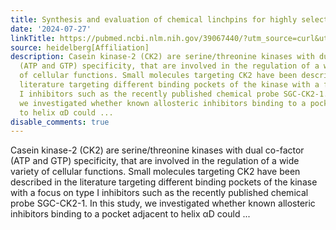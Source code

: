 ```yaml
---
title: Synthesis and evaluation of chemical linchpins for highly selective CK2α targeting
date: '2024-07-27'
linkTitle: https://pubmed.ncbi.nlm.nih.gov/39067440/?utm_source=curl&utm_medium=rss&utm_campaign=pubmed-2&utm_content=1FakS-2QOkCT8HsMOQP1bCRQ4YzyumYOmxmF0moLsQ3dFB1E9V&fc=20220326224207&ff=20240728181146&v=2.18.0.post9+e462414
source: heidelberg[Affiliation]
description: Casein kinase-2 (CK2) are serine/threonine kinases with dual co-factor
  (ATP and GTP) specificity, that are involved in the regulation of a wide variety
  of cellular functions. Small molecules targeting CK2 have been described in the
  literature targeting different binding pockets of the kinase with a focus on type
  I inhibitors such as the recently published chemical probe SGC-CK2-1. In this study,
  we investigated whether known allosteric inhibitors binding to a pocket adjacent
  to helix αD could ...
disable_comments: true
---
```

Casein kinase-2 (CK2) are serine/threonine kinases with dual co-factor (ATP and GTP) specificity, that are involved in the regulation of a wide variety of cellular functions. Small molecules targeting CK2 have been described in the literature targeting different binding pockets of the kinase with a focus on type I inhibitors such as the recently published chemical probe SGC-CK2-1. In this study, we investigated whether known allosteric inhibitors binding to a pocket adjacent to helix αD could ...
